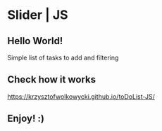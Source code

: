 # Slider | JS

## Hello World!
Simple list of tasks to add and filtering

## Check how it works
https://krzysztofwolkowycki.github.io/toDoList-JS/

## Enjoy! :)
